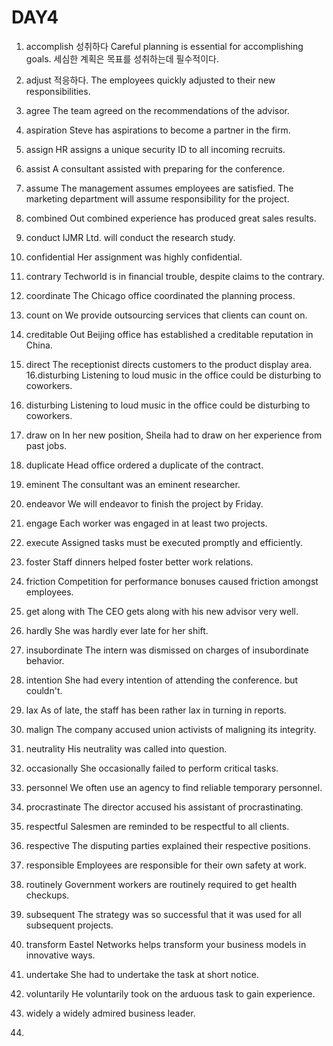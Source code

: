 # DAY4
1. accomplish
성취하다
Careful planning is essential for accomplishing goals.
세심한 계획은 목표를 성취하는데 필수적이다.

2. adjust
적응하다.
The employees quickly adjusted to their new responsibilities.

3. agree
The team agreed on the recommendations of the advisor.

4. aspiration
Steve has aspirations to become a partner in the firm.

5. assign
HR assigns a unique security ID to all incoming recruits.

6. assist
A consultant assisted with preparing for the conference.

7. assume
The management assumes employees are satisfied.
The marketing department will assume responsibility for the project.

8. combined
Out combined experience has produced great sales results.

9. conduct
IJMR Ltd. will conduct the research study.

10. confidential
Her assignment was highly confidential.

11. contrary
Techworld is in financial trouble, despite claims to the contrary.

12. coordinate
The Chicago office coordinated the planning process.

13. count on
We provide outsourcing services that clients can count on.
14. creditable
Out Beijing office has established a creditable reputation in China.
15. direct
The receptionist directs customers to the product display area.
16.disturbing
Listening to loud music in the office could be disturbing to coworkers.
16. disturbing
Listening to loud music in the office could be disturbing to coworkers.
17. draw on
In her new position, Sheila had to draw on her experience from past jobs.
18. duplicate
Head office ordered a duplicate of the contract.
19. eminent
The consultant was an eminent researcher.
20. endeavor
We will endeavor to finish the project by Friday.
21. engage
Each worker was engaged in at least two projects.
22. execute Assigned tasks must be executed promptly and efficiently.
23. foster
Staff dinners helped foster better work relations.
24. friction
Competition for performance bonuses caused friction amongst employees.
25. get along with
The CEO gets along with his new advisor very well.
26. hardly
She was hardly ever late for her shift.
27. insubordinate
The intern was dismissed on charges of insubordinate behavior.
28. intention
She had every intention of attending the conference. but couldn't.
29. lax
As of late, the staff has been rather lax in turning in reports.
30. malign
The company accused union activists of maligning its integrity.
31. neutrality
His neutrality was called into question.
32. occasionally
She occasionally failed to perform critical tasks.
33. personnel
We often use an agency to find reliable temporary personnel.
34. procrastinate
The director accused his assistant of procrastinating.
35. respectful
Salesmen are reminded to be respectful to all clients.
36. respective
The disputing parties explained their respective positions.
37. responsible
Employees are responsible for their own safety at work.
38. routinely
Government workers are routinely required to get health checkups.
39. subsequent
The strategy was so successful that it was used for all subsequent projects.
40. transform
Eastel Networks helps transform your business models in innovative ways.
41. undertake
She had to undertake the task at short notice.
42. voluntarily
He voluntarily took on the arduous task to gain experience.
43. widely
a widely admired business leader.




5.
